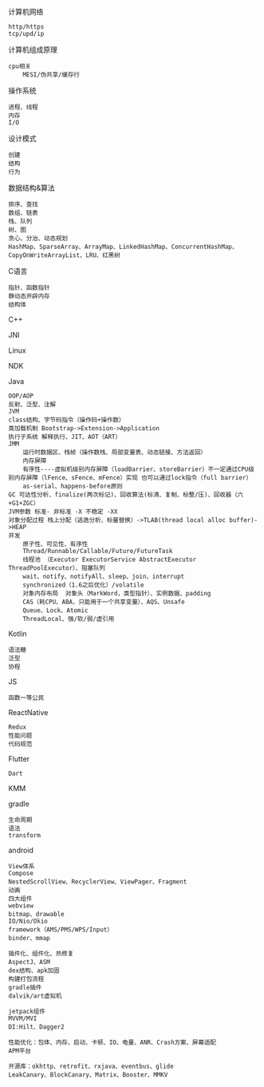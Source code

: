 计算机网络

    http/https
    tcp/upd/ip

计算机组成原理

    cpu相关
        MESI/伪共享/缓存行

操作系统

    进程、线程
    内存
    I/O

设计模式

    创建
    结构
    行为

数据结构&算法

    排序、查找
    数组、链表
    栈、队列
    树、图
    贪心、分治、动态规划
    HashMap、SparseArray、ArrayMap、LinkedHashMap、ConcurrentHashMap、CopyOnWriteArrayList、LRU、红黑树

C语言

    指针、函数指针
    静动态开辟内存
    结构体

C++

JNI

Linux

NDK

Java

    OOP/AOP
    反射、泛型、注解
    JVM
    class结构、字节码指令（操作码+操作数）
    类加载机制 Bootstrap->Extension->Application
    执行子系统 解释执行、JIT、AOT（ART）
    JMM 
        运行时数据区、栈帧（操作数栈、局部变量表、动态链接、方法返回）
        内存屏障
        有序性----虚拟机级别内存屏障（loadBarrier、storeBarrier）不一定通过CPU级别内存屏障（lFence、sFence、mFence）实现 也可以通过lock指令（full barrier）
        as-serial、happens-before原则
    GC 可达性分析、finalize(两次标记)、回收算法(标清、复制、标整/压)、回收器（六+G1+ZGC）
    JVM参数 标准- 非标准 -X 不稳定 -XX
    对象分配过程 栈上分配（逃逸分析、标量替换）->TLAB(thread local alloc buffer)->HEAP
    并发
        原子性、可见性、有序性
        Thread/Runnable/Callable/Future/FutureTask
        线程池 （Executor ExecutorService AbstractExecutor ThreadPoolExecutor）、阻塞队列
        wait、notify、notifyAll、sleep、join、interrupt
        synchronized（1.6之后优化）/volatile
        对象内存布局  对象头（MarkWord，类型指针）、实例数据、padding
        CAS（耗CPU、ABA、只能用于一个共享变量）、AQS、Unsafe
        Queue、Lock、Atomic
        ThreadLocal、强/软/弱/虚引用    

Kotlin
    
    语法糖
    泛型
    协程
    
JS
    
    函数一等公民

ReactNative
    
    Redux
    性能问题
    代码规范

Flutter
    
    Dart

KMM

gradle

    生命周期
    语法
    transform

android
    
    View体系
    Compose
    NestedScrollView、RecyclerView、ViewPager、Fragment
    动画
    四大组件
    webview
    bitmap、drawable
    IO/Nio/Okio
    framework（AMS/PMS/WPS/Input）
    binder、mmap

    插件化、组件化、热修复
    AspectJ、ASM
    dex结构、apk加固
    构建打包流程
    gradle插件
    dalvik/art虚拟机

    jetpack组件
    MVVM/MVI
    DI:Hilt、Dagger2

    性能优化：包体、内存、启动、卡顿、IO、电量、ANR、Crash方案、屏幕适配
    APM平台

    开源库：okhttp、retrofit、rxjava、eventbus、glide
    LeakCanary、BlockCanary、Matrix、Booster、MMKV

    
